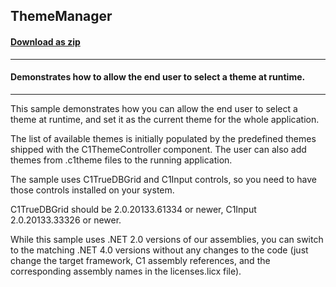 ## ThemeManager
#### [Download as zip](https://grapecity.github.io/DownGit/#/home?url=https://github.com/GrapeCity/ComponentOne-WinForms-Samples/tree/master/NetFramework\Themes\VB\ThemeManager)
____
#### Demonstrates how to allow the end user to select a theme at runtime.
____
This sample demonstrates how you can allow the end user to select a theme at runtime, and set it as the current theme for the whole application. 

The list of available themes is initially populated by the predefined themes shipped with the C1ThemeController component. The user can also add themes from .c1theme files to the running application. 

The sample uses C1TrueDBGrid and C1Input controls, so you need to have those controls installed on your system. 

C1TrueDBGrid should be 2.0.20133.61334 or newer, C1Input 2.0.20133.33326 or newer. 

While this sample uses .NET 2.0 versions of our assemblies, you can switch to the matching .NET 4.0 versions without any changes to the code (just change the target framework, C1 assembly references, and the corresponding assembly names in the licenses.licx file). 